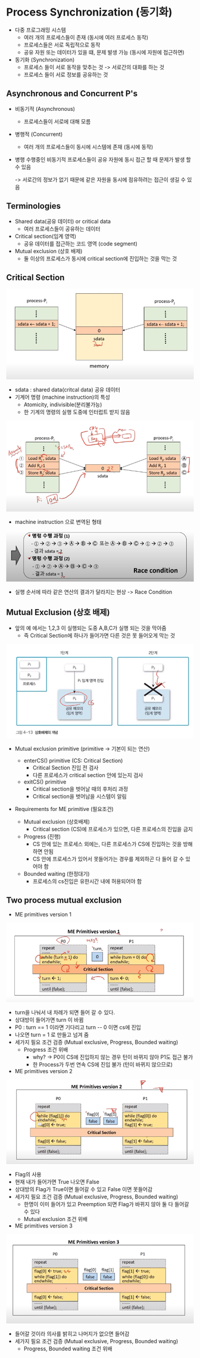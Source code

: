 # Process Synchronization (동기화)

- 다중 프로그래밍 시스템
  - 여러 개의 프로세스들이 존재 (동시에 여러 프로세스 동작)
  - 프로세스들은 서로 독립적으로 동작
  - 공유 자원 또는 데이터가 있을 떄, 문제 발생 가능 (동시에 자원에 접근하면)
- 동기화 (Synchronization)
  - 프로세스 들이 서로 동작을 맞추는 것 -> 서로간의 대화를 하는 것
  - 프로세스 들이 서로 정보를 공유하는 것

## Asynchronous and Concurrent P's

- 비동기적 (Asynchronous)

  - 프로세스들이 서로에 대해 모름

- 병행적 (Concurrent)

  - 여러 개의 프로세스들이 동시에 시스템에 존재 (동시에 동작)

- 병행 수행중인 비동기적 프로세스들이 공유 자원에 동시 접근 할 때 문제가 발생 할 수 있음

  -> 서로간의 정보가 없기 때문에 같은 자원을 동시에 점유하려는 접근이 생길 수 있음

## Terminologies

- Shared data(공유 데이터) or critical data
  - 여러 프로세스들이 공유하는 데이터
- Critical section(임계 영역)
  - 공유 데이터를 접근하는 코드 영역 (code segment)
- Mutual exclusion (상호 배제)
  - 둘 이상의 프로세스가 동시에 critical section에 진입하는 것을 막는 것

## Critical Section

![image-20200920231026447](.\images\image-20200920231026447.png)

- sdata : shared data(critcal data) 공유 데이터
- 기계어 명령 (machine instruction)의 특성
  - Atomicity, indivisible(분리불가능)
  - 한 기계의 명령의 실행 도중에 인터럽트 받지 않음

![image-20200920231443080](.\images\image-20200920231443080.png)

- machine instruction 으로 변역된 형태

![image-20200920231655390](.\images\image-20200920231655390.png)

- 실행 순서에 따라 같은 연산의 결과가 달라지는 현상 -> Race Condition

##  Mutual Exclusion (상호 배제)

- 앞의 예 에서는 1,2,3 이 실행되는 도중 A,B,C가 실행 되는 것을 막아줌 
  - 즉 Critical Section에 하나가 들어가면 다른 것은 못 들어오게 막는 것

![image-20200920232023163](.\images\image-20200920232023163.png)

- Mutual exclusion primitive (primitive -> 기본이 되는 연산)
  - enterCS()  primitive  (CS: Critical Section)
    - Critical Section 진입 전 검사
    - 다른 프로세스가 critical section 안에 있는지 검사
  - exitCS() primitive
    - Critical section을 벗어날 때의 후처리 과정
    - Critical section을 벗어남을 시스템이 알림

- Requirements for ME primitive (필요조건)
  - Mutual exclusion (상호배제)
    - Critical section (CS)에 프로세스가 있으면, 다른 프로세스의 진입을 금지
  - Progress (진행)
    - CS 안에 있는 프로세스 외에는, 다른 프로세스가 CS에 진입하는 것을 방해하면 안됨
    - CS 안에 프로세스가 있어서 못들어가는 경우를 제외하곤 다 들어 갈 수 있어야 함
  - Bounded waiting (한정대기)
    - 프로세스의 cs진입은 유한시간 내에 허용되어야 함

## Two process mutual exclusion

- ME primitives version 1

![image-20200920232745031](.\images\image-20200920232745031.png)

- turn을 나눠서 내 차례가 되면 들어 갈 수 있다.	
- 상대방이 들어가면 turn 이 바뀜
- P0 : turn == 1 이라면 기다리고 turn -- 0 이면 cs에 진입
- 나오면 turn = 1 로 만들고 넘겨 줌
- 세가지 필요 조건 검증 (Mutual exclusive, Progress, Bounded waiting)
  - Progress 조건 위배 
    - why? -> P0이 CS에 진입하지 않는 경우 턴이 바뀌지 않아 P1도 접근 불가
    - 한 Process가 두번 연속 CS에 진입 불가 (턴이 바뀌지 않으므로)
- ME primitives version 2

![image-20200920233343725](.\images\image-20200920233343725.png)

- Flag의 사용
- 현재 내가 들어가면 True 나오면 False
- 상대방의 Flag가 True이면 들어갈 수 있고 False 이면 못들어감
- 세가지 필요 조건 검증 (Mutual exclusive, Progress, Bounded waiting)
  - 한명이 이미 들어가 있고 Preemption 되면 Flag가 바뀌지 않아 둘 다 들어갈 수 있다
  - Mutual exclusion 조건 위배
- ME primitives version 3

![image-20200920233800769](.\images\image-20200920233800769.png)

- 들어갈 것이라 의사를 밝히고 나머지가 없으면 들어감
- 세가지 필요 조건 검증 (Mutual exclusive, Progress, Bounded waiting)
  - Progress, Bounded waiting 조건 위배